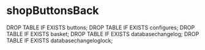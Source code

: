 # shopButtonsBack

DROP TABLE IF EXISTS buttons;
DROP TABLE IF EXISTS configures;
DROP TABLE IF EXISTS basket;
DROP TABLE IF EXISTS databasechangelog;
DROP TABLE IF EXISTS databasechangeloglock;
